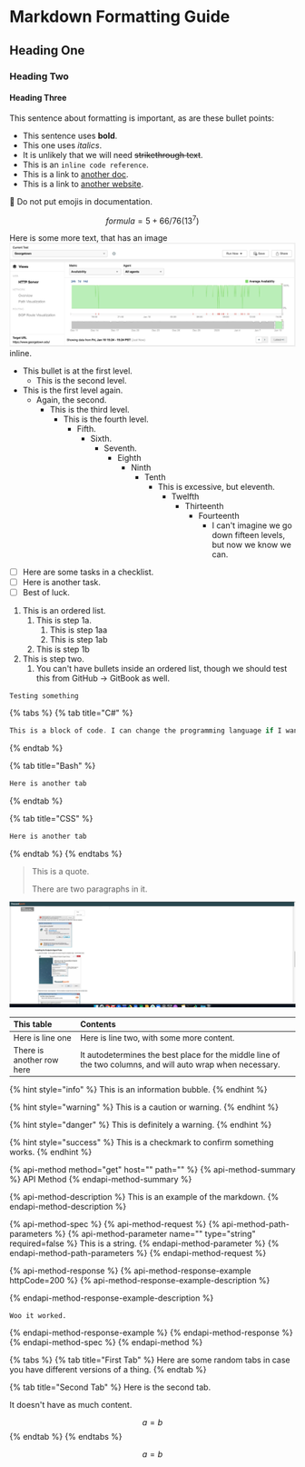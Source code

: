 # Markdown Formatting Guide

## Heading One

### Heading Two

#### Heading Three

This sentence about formatting is important, as are these bullet points:

* This sentence uses **bold**.
* This one uses _italics_.
* It is unlikely that we will need ~~strikethrough text~~.
* This is an `inline code reference`.
* This is a link to [another doc](sandbox/test.md).
* This is a link to [another website](https://www.google.com).

🛑 Do not put emojis in documentation.

$$formula = 5+66/76(13^7)$$ 

Here is some more text, that has an image ![](.gitbook/assets/screen-shot-2020-01-10-at-3.25.20-pm.png) inline.

* This bullet is at the first level.
  * This is the second level.
* This is the first level again.
  * Again, the second.
    * This is the third level.
      * This is the fourth level.
        * Fifth.
          * Sixth.
            * Seventh.
              * Eighth
                * Ninth
                  * Tenth
                    * This is excessive, but eleventh.
                      * Twelfth
                        * Thirteenth
                          * Fourteenth
                            * I can't imagine we go down fifteen levels, but now we know we can.
* [ ] Here are some tasks in a checklist.
* [ ] Here is another task.
* [ ] Best of luck.

1. This is an ordered list.
   1. This is step 1a.
      1. This is step 1aa
      2. This is step 1ab
   2. This is step 1b
2. This is step two.
   1. You can't have bullets inside an ordered list, though we should test this from GitHub -&gt; GitBook as well.

```text
Testing something
```

{% tabs %}
{% tab title="C\#" %}
```cpp
This is a block of code. I can change the programming language if I want.
```
{% endtab %}

{% tab title="Bash" %}
```bash
Here is another tab
```
{% endtab %}

{% tab title="CSS" %}
```css
Here is another tab
```
{% endtab %}
{% endtabs %}

> This is a quote.
>
> There are two paragraphs in it.

![](.gitbook/assets/screen-shot-2020-01-13-at-1.55.48-pm.png)

| This table | Contents |
| :--- | :--- |
| Here is line one | Here is line two, with some more content. |
| There is another row here | It autodetermines the best place for the middle line of the two columns, and will auto wrap when necessary. |

{% hint style="info" %}
This is an information bubble.
{% endhint %}

{% hint style="warning" %}
This is a caution or warning.
{% endhint %}

{% hint style="danger" %}
This is definitely a warning.
{% endhint %}

{% hint style="success" %}
This is a checkmark to confirm something works.
{% endhint %}

{% api-method method="get" host="" path="" %}
{% api-method-summary %}
API Method
{% endapi-method-summary %}

{% api-method-description %}
This is an example of the markdown.
{% endapi-method-description %}

{% api-method-spec %}
{% api-method-request %}
{% api-method-path-parameters %}
{% api-method-parameter name="" type="string" required=false %}
This is a string.
{% endapi-method-parameter %}
{% endapi-method-path-parameters %}
{% endapi-method-request %}

{% api-method-response %}
{% api-method-response-example httpCode=200 %}
{% api-method-response-example-description %}

{% endapi-method-response-example-description %}

```
Woo it worked.
```
{% endapi-method-response-example %}
{% endapi-method-response %}
{% endapi-method-spec %}
{% endapi-method %}

{% tabs %}
{% tab title="First Tab" %}
Here are some random tabs in case you have different versions of a thing.
{% endtab %}

{% tab title="Second Tab" %}
Here is the second tab.

It doesn't have as much content.

$$
a = b
$$
{% endtab %}
{% endtabs %}

$$
a = b
$$



